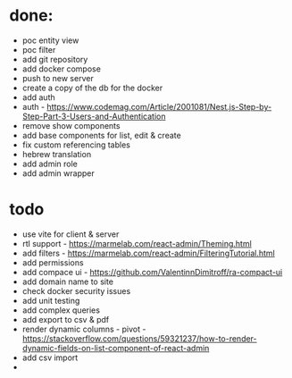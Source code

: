 # done:
* poc entity view
* poc filter
* add git repository
* add docker compose
* push to new server
* create a copy of the db for the docker
* add auth
* auth - https://www.codemag.com/Article/2001081/Nest.js-Step-by-Step-Part-3-Users-and-Authentication
* remove show components
* add base components for list, edit & create
* fix custom referencing tables
* hebrew translation
* add admin role
* add admin wrapper

# todo
* use vite for client & server
* rtl support - https://marmelab.com/react-admin/Theming.html
* add filters - https://marmelab.com/react-admin/FilteringTutorial.html
* add permissions
* add compace ui - https://github.com/ValentinnDimitroff/ra-compact-ui
* add domain name to site
* check docker security issues
* add unit testing
* add complex queries
* add export to csv & pdf
* render dynamic columns - pivot - https://stackoverflow.com/questions/59321237/how-to-render-dynamic-fields-on-list-component-of-react-admin
* add csv import
* 